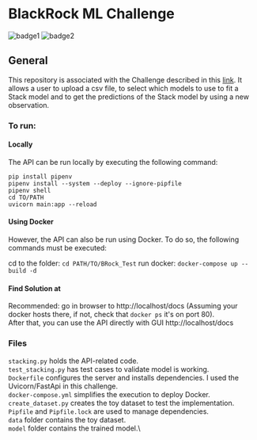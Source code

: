 # BlackRock ML Challenge

![badge1](https://img.shields.io/badge/language-Python-blue.svg)
![badge2](https://img.shields.io/badge/framework-FastAPI-brightgreen.svg)

## General

This repository is associated with the Challenge described in this [link](https://github.com/jdpinedaj/BRock_Test/tree/master/document).
It allows a user to upload a csv file, to select which models to use to fit a Stack model and to get the predictions of the Stack model by using a new observation.

### To run:

#### Locally

The API can be run locally by executing the following command:

`pip install pipenv`\
`pipenv install --system --deploy --ignore-pipfile`\
`pipenv shell`\
`cd TO/PATH`\
`uvicorn main:app --reload`

#### Using Docker

However, the API can also be run using Docker. To do so, the following commands must be executed:

cd to the folder: `cd PATH/TO/BRock_Test`
run docker: `docker-compose up --build -d`

#### Find Solution at

Recommended: go in browser to http://localhost/docs (Assuming your docker hosts there, if not, check that `docker ps` it's on port 80).\
After that, you can use the API directly with GUI http://localhost/docs

### Files

`stacking.py` holds the API-related code.\
`test_stacking.py` has test cases to validate model is working.\
`Dockerfile` configures the server and installs dependencies. I used the Uvicorn/FastApi in this challenge.\
`docker-compose.yml` simplifies the execution to deploy Docker.\
`create_dataset.py` creates the toy dataset to test the implementation.\
`Pipfile` and `Pipfile.lock` are used to manage dependencies.\
`data` folder contains the toy dataset.\
`model` folder contains the trained model.\
